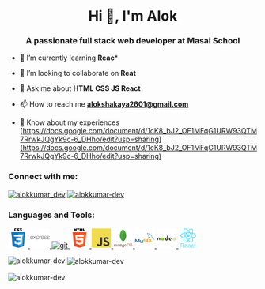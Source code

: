 <h1 align="center">Hi 👋, I'm Alok</h1>
<h3 align="center">A passionate full stack web developer at Masai School</h3>

- 🌱 I’m currently learning **Reac***

- 👯 I’m looking to collaborate on **Reat**

- 💬 Ask me about **HTML CSS JS React**

- 📫 How to reach me **alokshakaya2601@gmail.com**

- 📄 Know about my experiences [https://docs.google.com/document/d/1cK8_bJ2_OF1MFqG1URW93QTM7RrwkJQgYk9c-6_DHho/edit?usp=sharing](https://docs.google.com/document/d/1cK8_bJ2_OF1MFqG1URW93QTM7RrwkJQgYk9c-6_DHho/edit?usp=sharing)

<h3 align="left">Connect with me:</h3>
<p align="left">
<a href="https://twitter.com/alokkumar_dev" target="blank"><img align="center" src="https://raw.githubusercontent.com/rahuldkjain/github-profile-readme-generator/master/src/images/icons/Social/twitter.svg" alt="alokkumar_dev" height="30" width="40" /></a>
<a href="https://linkedin.com/in/alokkumar-dev" target="blank"><img align="center" src="https://raw.githubusercontent.com/rahuldkjain/github-profile-readme-generator/master/src/images/icons/Social/linked-in-alt.svg" alt="alokkumar-dev" height="30" width="40" /></a>
</p>

<h3 align="left">Languages and Tools:</h3>
<p align="left"> <a href="https://www.w3schools.com/css/" target="_blank" rel="noreferrer"> <img src="https://raw.githubusercontent.com/devicons/devicon/master/icons/css3/css3-original-wordmark.svg" alt="css3" width="40" height="40"/> </a> <a href="https://expressjs.com" target="_blank" rel="noreferrer"> <img src="https://raw.githubusercontent.com/devicons/devicon/master/icons/express/express-original-wordmark.svg" alt="express" width="40" height="40"/> </a> <a href="https://git-scm.com/" target="_blank" rel="noreferrer"> <img src="https://www.vectorlogo.zone/logos/git-scm/git-scm-icon.svg" alt="git" width="40" height="40"/> </a> <a href="https://www.w3.org/html/" target="_blank" rel="noreferrer"> <img src="https://raw.githubusercontent.com/devicons/devicon/master/icons/html5/html5-original-wordmark.svg" alt="html5" width="40" height="40"/> </a> <a href="https://developer.mozilla.org/en-US/docs/Web/JavaScript" target="_blank" rel="noreferrer"> <img src="https://raw.githubusercontent.com/devicons/devicon/master/icons/javascript/javascript-original.svg" alt="javascript" width="40" height="40"/> </a> <a href="https://www.mongodb.com/" target="_blank" rel="noreferrer"> <img src="https://raw.githubusercontent.com/devicons/devicon/master/icons/mongodb/mongodb-original-wordmark.svg" alt="mongodb" width="40" height="40"/> </a> <a href="https://www.mysql.com/" target="_blank" rel="noreferrer"> <img src="https://raw.githubusercontent.com/devicons/devicon/master/icons/mysql/mysql-original-wordmark.svg" alt="mysql" width="40" height="40"/> </a> <a href="https://nodejs.org" target="_blank" rel="noreferrer"> <img src="https://raw.githubusercontent.com/devicons/devicon/master/icons/nodejs/nodejs-original-wordmark.svg" alt="nodejs" width="40" height="40"/> </a> <a href="https://reactjs.org/" target="_blank" rel="noreferrer"> <img src="https://raw.githubusercontent.com/devicons/devicon/master/icons/react/react-original-wordmark.svg" alt="react" width="40" height="40"/> </a> </p>

<p><img align="left" src="https://github-readme-stats.vercel.app/api/top-langs?username=alokkumar-dev&show_icons=true&locale=en&layout=compact" alt="alokkumar-dev" /></p>

<p>&nbsp;<img align="center" src="https://github-readme-stats.vercel.app/api?username=alokkumar-dev&show_icons=true&locale=en" alt="alokkumar-dev" /></p>

<p><img align="center" src="https://github-readme-streak-stats.herokuapp.com/?user=alokkumar-dev&" alt="alokkumar-dev" /></p>
